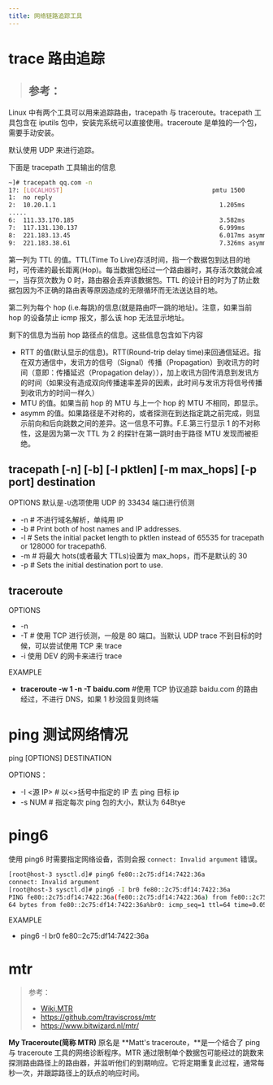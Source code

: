 ```yaml
---
title: 网络链路追踪工具
---
```


# trace 路由追踪

> ## 参考：

Linux 中有两个工具可以用来追踪路由，tracepath 与 traceroute。tracepath 工具包含在 iputils 包中，安装完系统可以直接使用。traceroute 是单独的一个包，需要手动安装。

默认使用 UDP 来进行追踪。

下面是 tracepath 工具输出的信息

```bash
~]# tracepath qq.com -n
1?: [LOCALHOST]                                         pmtu 1500
1:  no reply
2:  10.20.1.1                                             1.205ms
.....
6:  111.33.170.185                                        3.582ms
7:  117.131.130.137                                       6.999ms
8:  221.183.13.45                                         6.017ms asymm  9
9:  221.183.38.61                                         7.326ms asymm  8
```

第一列为 TTL 的值。TTL(Time To Live)存活时间，指一个数据包到达目的地时，可传递的最长距离(Hop)。每当数据包经过一个路由器时，其存活次数就会减一，当存货次数为 0 时，路由器会丢弃该数据包。TTL 的设计目的时为了防止数据包因为不正确的路由表等原因造成的无限循环而无法送达目的地。

第二列为每个 hop (i.e.每跳)的信息(就是路由吓一跳的地址)。注意，如果当前 hop 的设备禁止 icmp 报文，那么该 hop 无法显示地址。

剩下的信息为当前 hop 路径点的信息。这些信息包含如下内容

- RTT 的值(默认显示的信息)。RTT(Round-trip delay time)来回通信延迟。指在双方通信中，发讯方的信号（Signal）传播（Propagation）到收讯方的时间（意即：传播延迟（Propagation delay）），加上收讯方回传消息到发讯方的时间（如果没有造成双向传播速率差异的因素，此时间与发讯方将信号传播到收讯方的时间一样久）
- MTU 的值。如果当前 hop 的 MTU 与上一个 hop 的 MTU 不相同，即显示。
- asymm 的值。如果路径是不对称的，或者探测在到达指定跳之前完成，则显示前向和后向跳数之间的差异。这一信息不可靠。F.E.第三行显示 1 的不对称性，这是因为第一次 TTL 为 2 的探针在第一跳时由于路径 MTU 发现而被拒绝。

## tracepath \[-n] \[-b] \[-l pktlen] \[-m max_hops] \[-p port] destination

OPTIONS
默认是`-U`选项使用 UDP 的 33434 端口进行侦测

- -n # 不进行域名解析，单纯用 IP
- -b # Print both of host names and IP addresses.
- -l # Sets the initial packet length to pktlen instead of 65535 for tracepath or 128000 for tracepath6.
- -m # 将最大 hots(或者最大 TTLs)设置为 max_hops，而不是默认的 30
- -p # Sets the initial destination port to use.

## traceroute

OPTIONS

- -n
- -T # 使用 TCP 进行侦测，一般是 80 端口。当默认 UDP trace 不到目标的时候，可以尝试使用 TCP 来 trace
- -i <DEV> 使用 DEV 的网卡来进行 trace

EXAMPLE

- **traceroute -w 1 -n -T baidu.com** #使用 TCP 协议追踪 baidu.com 的路由经过，不进行 DNS，如果 1 秒没回复则终端

# ping 测试网络情况

ping \[OPTIONS] DESTINATION

OPTIONS：

- -I <源 IP> # 以<>括号中指定的 IP 去 ping 目标 ip
- -s NUM # 指定每次 ping 包的大小，默认为 64Btye

# ping6

使用 ping6 时需要指定网络设备，否则会报 `connect: Invalid argument` 错误。

```bash
[root@host-3 sysctl.d]# ping6 fe80::2c75:df14:7422:36a
connect: Invalid argument
[root@host-3 sysctl.d]# ping6 -I br0 fe80::2c75:df14:7422:36a
PING fe80::2c75:df14:7422:36a(fe80::2c75:df14:7422:36a) from fe80::2c75:df14:7422:36a%br0 br0: 56 data bytes
64 bytes from fe80::2c75:df14:7422:36a%br0: icmp_seq=1 ttl=64 time=0.050 ms
```

EXAMPLE

- ping6 -I br0 fe80::2c75:df14:7422:36a

# mtr

> 参考：
> - [Wiki,MTR](<https://en.wikipedia.org/wiki/MTR_(software)>)
> - <https://github.com/traviscross/mtr>
> - <https://www.bitwizard.nl/mtr/>

**My Traceroute(简称 MTR)** 原名是 **Matt's traceroute，**是一个结合了 ping 与 traceroute 工具的网络诊断程序。MTR 通过限制单个数据包可能经过的跳数来探测路由路径上的路由器，并监听他们的到期响应。它将定期重复此过程，通常每秒一次，并跟踪路径上的跃点的响应时间。
